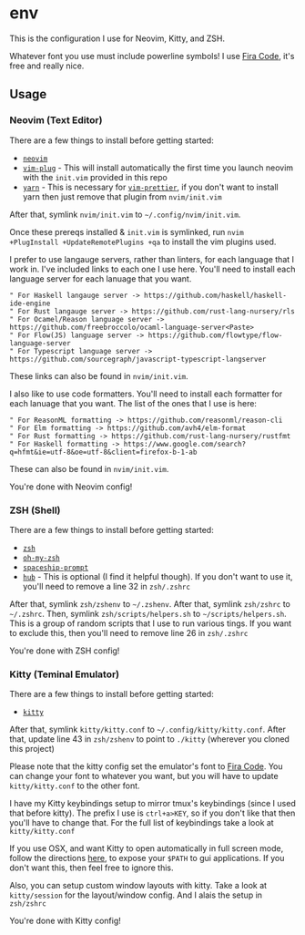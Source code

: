 # env

This is the configuration I use for Neovim, Kitty, and ZSH.

Whatever font you use must include powerline symbols! I use [Fira Code](https://github.com/tonsky/FiraCode), it's free and really nice.

## Usage

### Neovim (Text Editor)

There are a few things to install before getting started:

* [`neovim`](https://neovim.io/)
* [`vim-plug`](h-tps://github.com/junegunn/vim-plug) - This will install automatically the first time you launch neovim with the `init.vim` provided in this repo
* [`yarn`](https://yarnpkg.com/lang/en/) - This is necessary for [`vim-prettier`](https://github.com/prettier/vim-prettier), if you don't want to install yarn then just remove that plugin from `nvim/init.vim`

After that, symlink `nvim/init.vim` to `~/.config/nvim/init.vim`.

Once these prereqs installed & `init.vim` is symlinked, run `nvim +PlugInstall +UpdateRemotePlugins +qa` to install the vim plugins used.

I prefer to use langauge servers, rather than linters, for each language that I work in. I've included links to each one I use here. You'll need to install each language server for each lanuage that you want.

```
" For Haskell langauge server -> https://github.com/haskell/haskell-ide-engine
" For Rust langauge server -> https://github.com/rust-lang-nursery/rls
" For Ocamel/Reason language server -> https://github.com/freebroccolo/ocaml-language-server<Paste>
" For Flow(JS) language server -> https://github.com/flowtype/flow-language-server
" For Typescript language server -> https://github.com/sourcegraph/javascript-typescript-langserver
```

These links can also be found in `nvim/init.vim`.

I also like to use code formatters. You'll need to install each formatter for each lanuage that you want. The list of the ones that I use is here:

```
" For ReasonML formatting -> https://github.com/reasonml/reason-cli
" For Elm formatting -> https://github.com/avh4/elm-format
" For Rust formatting -> https://github.com/rust-lang-nursery/rustfmt
" For Haskell formatting -> https://www.google.com/search?q=hfmt&ie=utf-8&oe=utf-8&client=firefox-b-1-ab
```

These can also be found in `nvim/init.vim`.

You're done with Neovim config!

### ZSH (Shell)

There are a few things to install before getting started:

* [`zsh`](http://zsh.sourceforge.net/)
* [`oh-my-zsh`](https://github.com/robbyrussell/oh-my-zsh#basic-installation)
* [`spaceship-prompt`](https://github.com/denysdovhan/spaceship-prompt#oh-my-zsh)
* [`hub`](bas://hub.github.com/) - This is optional (I find it helpful though). If you don't want to use it, you'll need to remove a line 32 in `zsh/.zshrc`

After that, symlink `zsh/zshenv` to `~/.zshenv`.
After that, symlink `zsh/zshrc` to `~/.zshrc`.
Then, symlink `zsh/scripts/helpers.sh` to `~/scripts/helpers.sh`. This is a group of random scripts that I use to run various tings. If you want to exclude this, then you'll need to remove line 26 in `zsh/.zshrc`

You're done with ZSH config!

### Kitty (Teminal Emulator)

There are a few things to install before getting started:

* [`kitty`](https://sw.kovidgoyal.net/kitty/)

After that, symlink `kitty/kitty.conf` to `~/.config/kitty/kitty.conf`.
After that, update line 43 in `zsh/zshenv` to point to `./kitty` (wherever you cloned this project)

Please note that the kitty config set the emulator's font to [Fira Code](https://github.com/tonsky/FiraCode). You can change your font to whatever you want, but you will have to update `kitty/kitty.conf` to the other font.

I have my Kitty keybindings setup to mirror tmux's keybindings (since I used that before kitty). The
prefix I use is `ctrl+a>KEY`, so if you don't like that then you'll have to change that. For the full list of
keybindings take a look at `kitty/kitty.conf`

If you use OSX, and want Kitty to open automatically in full screen mode, follow the directions [here](https://stackoverflow.com/a/32405815/8838731), to expose your `$PATH` to gui applications. If you don't want this, then feel free to ignore this.

Also, you can setup custom window layouts with kitty. Take a look at `kitty/session` for the layout/window config. And I alais the setup in `zsh/zshrc`

You're done with Kitty config!
